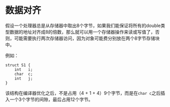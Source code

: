 # 数据对齐

假设一个处理器总是从存储器中取出8个字节，如果我们能保证将所有的double类型数据的地址对齐成8的倍数，那么就可以用一个存储器操作来读或写值了，否则，可能需要执行两次存储器访问，因为对象可能费分别放在两个8字节存储块中。

例如：

```
struct S1 {
	int   i;
	char  c;
	int   j;
}
```
该结构在编译器优化之后，不是占用（4 + 1 + 4）9个字节，而是在```char c```之后插入一个3个字节的间隙，最后占用12个字节。
